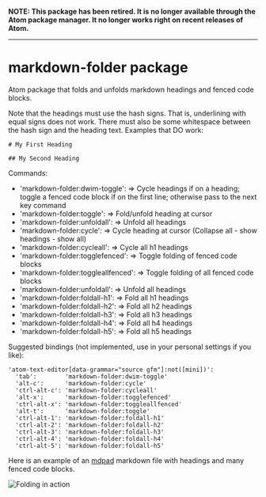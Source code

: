 **NOTE: This package has been retired. It is no longer available through the Atom package manager. It no longer works right on recent releases of Atom.** 

---

# markdown-folder package

Atom package that folds and unfolds markdown headings and fenced code blocks.

Note that the headings must use the hash signs. That is, underlining with equal signs does not work.
There must also be some whitespace between the hash sign and the heading text. Examples that DO work:

`# My First Heading`

`## My Second Heading`

Commands:
  * 'markdown-folder:dwim-toggle': => Cycle headings if on a heading; toggle a fenced code block if on the first line; otherwise pass to the next key command
  * 'markdown-folder:toggle': => Fold/unfold heading at cursor
  * 'markdown-folder:unfoldall': => Unfold all headings
  * 'markdown-folder:cycle': => Cycle heading at cursor (Collapse all - show headings - show all)
  * 'markdown-folder:cycleall': => Cycle all h1 headings
  * 'markdown-folder:togglefenced': => Toggle folding of fenced code blocks
  * 'markdown-folder:toggleallfenced': => Toggle folding of all fenced code blocks
  * 'markdown-folder:unfoldall': => Unfold all headings
  * 'markdown-folder:foldall-h1': => Fold all h1 headings
  * 'markdown-folder:foldall-h2': => Fold all h2 headings
  * 'markdown-folder:foldall-h3': => Fold all h3 headings
  * 'markdown-folder:foldall-h4': => Fold all h4 headings
  * 'markdown-folder:foldall-h5': => Fold all h5 headings


Suggested bindings (not implemented, use in your personal settings if you like):

```
'atom-text-editor[data-grammar="source gfm"]:not([mini])':
  'tab':        'markdown-folder:dwim-toggle'
  'alt-c':      'markdown-folder:cycle'
  'ctrl-alt-c': 'markdown-folder:cycleall'
  'alt-x':      'markdown-folder:togglefenced'
  'ctrl-alt-x': 'markdown-folder:toggleallfenced'
  'alt-t':      'markdown-folder:toggle'
  'ctrl-alt-1': 'markdown-folder:foldall-h1'
  'ctrl-alt-2': 'markdown-folder:foldall-h2'
  'ctrl-alt-3': 'markdown-folder:foldall-h3'
  'ctrl-alt-4': 'markdown-folder:foldall-h4'
  'ctrl-alt-5': 'markdown-folder:foldall-h5'
```

Here is an example of an [mdpad](https://github.com/tshort/mdpad/tree/gh-pages)
markdown file with headings and many fenced code blocks.

![Folding in action](https://github.com/tshort/markdown-folder/raw/master/markdown-folder-mdpad.gif)
